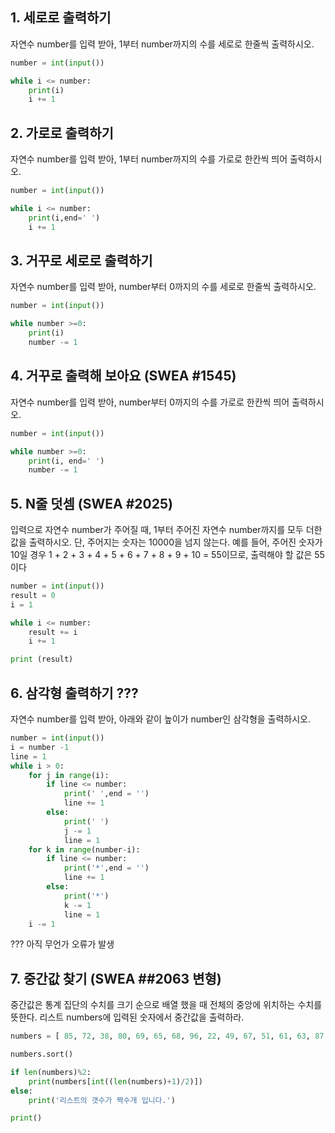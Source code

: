## 1. 세로로 출력하기

자연수 number를 입력 받아, 1부터 number까지의 수를 세로로 한줄씩 출력하시오.

```python
number = int(input())

while i <= number:
    print(i)
    i += 1
```

## 2. 가로로 출력하기

자연수 number를 입력 받아, 1부터 number까지의 수를 가로로 한칸씩 띄어 출력하시오.

```python
number = int(input())

while i <= number:
    print(i,end=' ')
    i += 1
```

## 3. 거꾸로 세로로 출력하기

자연수 number를 입력 받아, number부터 0까지의 수를 세로로 한줄씩 출력하시오.

```python
number = int(input())

while number >=0:
    print(i)
    number -= 1
```

## 4. 거꾸로 출력해 보아요 (SWEA #1545)

자연수 number를 입력 받아, number부터 0까지의 수를 가로로 한칸씩 띄어 출력하시오.

```python
number = int(input())

while number >=0:
    print(i, end=' ')
    number -= 1
```

## 5. N줄 덧셈 (SWEA #2025)

입력으로 자연수 number가 주어질 때, 1부터 주어진 자연수 number까지를 모두 더한 값을 출력하시오. 단, 주어지는 숫자는 10000을 넘지 않는다. 예를 들어, 주어진 숫자가 10일 경우 1 + 2 + 3 + 4 + 5 + 6 + 7 + 8 + 9 + 10 = 55이므로, 출력해야 할 값은 55이다

```python
number = int(input())
result = 0
i = 1

while i <= number:
    result += i
    i += 1

print (result)
```

## 6. 삼각형 출력하기 ???

자연수 number를 입력 받아, 아래와 같이 높이가 number인 삼각형을 출력하시오.

```python
number = int(input())
i = number -1
line = 1
while i > 0:
    for j in range(i):
        if line <= number:
            print(' ',end = '')
            line += 1
        else:
            print(' ')
            j -= 1
            line = 1
    for k in range(number-i):
        if line <= number:
            print('*',end = '')
            line += 1
        else:
            print('*')
            k -= 1
            line = 1
    i -= 1
```

??? 아직 무언가 오류가 발생

## 7. 중간값 찾기 (SWEA ##2063 변형)

중간값은 통계 집단의 수치를 크기 순으로 배열 했을 때 전체의 중앙에 위치하는 수치를 뜻한다. 리스트 numbers에 입력된 숫자에서 중간값을 출력하라.

```python
numbers = [ 85, 72, 38, 80, 69, 65, 68, 96, 22, 49, 67, 51, 61, 63, 87, 66, 24, 80, 83, 71, 60, 64, 52, 90, 60, 49, 31, 23, 99, 94, 11, 25, 24, ]

numbers.sort()

if len(numbers)%2:
    print(numbers[int((len(numbers)+1)/2)])
else:
    print('리스트의 갯수가 짝수개 입니다.')

print()
```
